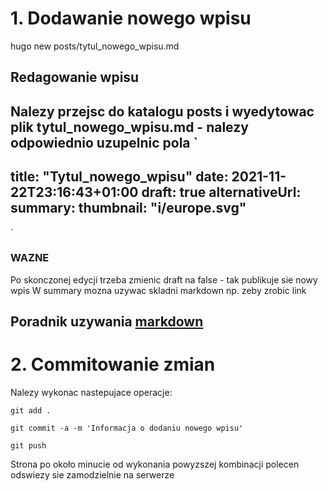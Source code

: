 # 1. Dodawanie nowego wpisu

hugo new posts/tytul_nowego_wpisu.md

## Redagowanie wpisu
Nalezy przejsc do katalogu posts i wyedytowac plik tytul_nowego_wpisu.md - nalezy odpowiednio uzupelnic pola
`
---
title: "Tytul_nowego_wpisu"
date: 2021-11-22T23:16:43+01:00
draft: true
alternativeUrl: 
summary: 
thumbnail: "i/europe.svg"
---
`
### WAZNE
Po skonczonej edycji trzeba zmienic draft na false - tak publikuje sie nowy wpis
W summary mozna uzywac skladni markdown np. zeby zrobic link

## Poradnik uzywania [markdown](https://www.markdownguide.org/getting-started/)

# 2. Commitowanie zmian

Nalezy wykonac nastepujace operacje:

`git add .`

`git commit -a -m 'Informacja o dodaniu nowego wpisu'`

`git push`

Strona po około minucie od wykonania powyzszej kombinacji polecen odswiezy sie zamodzielnie na serwerze

